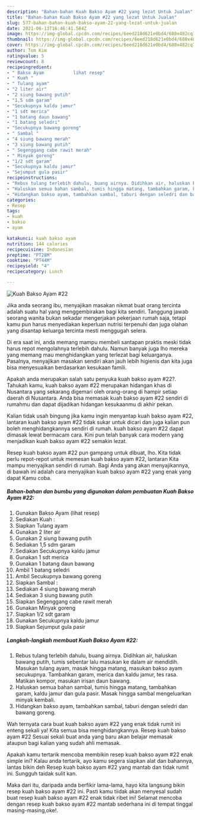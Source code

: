 ```yaml
---
description: "Bahan-bahan Kuah Bakso Ayam #22 yang lezat Untuk Jualan"
title: "Bahan-bahan Kuah Bakso Ayam #22 yang lezat Untuk Jualan"
slug: 577-bahan-bahan-kuah-bakso-ayam-22-yang-lezat-untuk-jualan
date: 2021-06-13T16:46:41.584Z
image: https://img-global.cpcdn.com/recipes/6eed218d621e0bd4/680x482cq70/kuah-bakso-ayam-22-foto-resep-utama.jpg
thumbnail: https://img-global.cpcdn.com/recipes/6eed218d621e0bd4/680x482cq70/kuah-bakso-ayam-22-foto-resep-utama.jpg
cover: https://img-global.cpcdn.com/recipes/6eed218d621e0bd4/680x482cq70/kuah-bakso-ayam-22-foto-resep-utama.jpg
author: Tom Kim
ratingvalue: 5
reviewcount: 8
recipeingredient:
- " Bakso Ayam           lihat resep"
- " Kuah "
- " Tulang ayam"
- "2 liter air"
- "2 siung bawang putih"
- "1,5 sdm garam"
- "Secukupnya kaldu jamur"
- "1 sdt merica"
- "1 batang daun bawang"
- "1 batang seledri"
- "Secukupnya bawang goreng"
- " Sambal "
- "4 siung bawang merah"
- "3 siung bawang putih"
- " Segenggang cabe rawit merah"
- " Minyak goreng"
- "1/2 sdt garam"
- "Secukupnya kaldu jamur"
- "Sejumput gula pasir"
recipeinstructions:
- "Rebus tulang terlebih dahulu, buang airnya. Didihkan air, haluskan bawang putih, tumis sebentar lalu masukan ke dalam air mendidih. Masukan tulang ayam, masak hingga matang, masukan bakso ayam secukupnya. Tambahkan garam, merica dan kaldu jamur, tes rasa. Matikan kompor, masukan irisan daun bawang."
- "Haluskan semua bahan sambal, tumis hingga matang, tambahkan garam, kaldu jamur dan gula pasir. Masak hingga sambal mengeluarkan minyak kembali."
- "Hidangkan bakso ayam, tambahkan sambal, taburi dengan seledri dan bawang goreng."
categories:
- Resep
tags:
- kuah
- bakso
- ayam

katakunci: kuah bakso ayam 
nutrition: 144 calories
recipecuisine: Indonesian
preptime: "PT28M"
cooktime: "PT44M"
recipeyield: "4"
recipecategory: Lunch

---
```



![Kuah Bakso Ayam #22](https://img-global.cpcdn.com/recipes/6eed218d621e0bd4/680x482cq70/kuah-bakso-ayam-22-foto-resep-utama.jpg)

Jika anda seorang ibu, menyajikan masakan nikmat buat orang tercinta adalah suatu hal yang menggembirakan bagi kita sendiri. Tanggung jawab seorang  wanita bukan sekadar mengerjakan pekerjaan rumah saja, tetapi kamu pun harus menyediakan keperluan nutrisi terpenuhi dan juga olahan yang disantap keluarga tercinta mesti menggugah selera.

Di era  saat ini, anda memang mampu membeli santapan praktis meski tidak harus repot mengolahnya terlebih dahulu. Namun banyak juga lho mereka yang memang mau menghidangkan yang terlezat bagi keluarganya. Pasalnya, menyajikan masakan sendiri akan jauh lebih higienis dan kita juga bisa menyesuaikan berdasarkan kesukaan famili. 



Apakah anda merupakan salah satu penyuka kuah bakso ayam #22?. Tahukah kamu, kuah bakso ayam #22 merupakan hidangan khas di Nusantara yang sekarang digemari oleh orang-orang di hampir setiap daerah di Nusantara. Anda bisa memasak kuah bakso ayam #22 sendiri di rumahmu dan dapat dijadikan hidangan kesukaanmu di akhir pekan.

Kalian tidak usah bingung jika kamu ingin menyantap kuah bakso ayam #22, lantaran kuah bakso ayam #22 tidak sukar untuk dicari dan juga kalian pun boleh menghidangkannya sendiri di rumah. kuah bakso ayam #22 dapat dimasak lewat bermacam cara. Kini pun telah banyak cara modern yang menjadikan kuah bakso ayam #22 semakin lezat.

Resep kuah bakso ayam #22 pun gampang untuk dibuat, lho. Kita tidak perlu repot-repot untuk memesan kuah bakso ayam #22, lantaran Kita mampu menyajikan sendiri di rumah. Bagi Anda yang akan menyajikannya, di bawah ini adalah cara menyajikan kuah bakso ayam #22 yang enak yang dapat Kamu coba.

<!--inarticleads1-->

##### Bahan-bahan dan bumbu yang digunakan dalam pembuatan Kuah Bakso Ayam #22:

1. Gunakan  Bakso Ayam           (lihat resep)
1. Sediakan  Kuah :
1. Siapkan  Tulang ayam
1. Gunakan 2 liter air
1. Gunakan 2 siung bawang putih
1. Sediakan 1,5 sdm garam
1. Sediakan Secukupnya kaldu jamur
1. Gunakan 1 sdt merica
1. Gunakan 1 batang daun bawang
1. Ambil 1 batang seledri
1. Ambil Secukupnya bawang goreng
1. Siapkan  Sambal :
1. Sediakan 4 siung bawang merah
1. Sediakan 3 siung bawang putih
1. Siapkan  Segenggang cabe rawit merah
1. Gunakan  Minyak goreng
1. Siapkan 1/2 sdt garam
1. Gunakan Secukupnya kaldu jamur
1. Siapkan Sejumput gula pasir




<!--inarticleads2-->

##### Langkah-langkah membuat Kuah Bakso Ayam #22:

1. Rebus tulang terlebih dahulu, buang airnya. Didihkan air, haluskan bawang putih, tumis sebentar lalu masukan ke dalam air mendidih. Masukan tulang ayam, masak hingga matang, masukan bakso ayam secukupnya. Tambahkan garam, merica dan kaldu jamur, tes rasa. Matikan kompor, masukan irisan daun bawang.
1. Haluskan semua bahan sambal, tumis hingga matang, tambahkan garam, kaldu jamur dan gula pasir. Masak hingga sambal mengeluarkan minyak kembali.
1. Hidangkan bakso ayam, tambahkan sambal, taburi dengan seledri dan bawang goreng.




Wah ternyata cara buat kuah bakso ayam #22 yang enak tidak rumit ini enteng sekali ya! Kita semua bisa menghidangkannya. Resep kuah bakso ayam #22 Sesuai sekali buat anda yang baru akan belajar memasak ataupun bagi kalian yang sudah ahli memasak.

Apakah kamu tertarik mencoba membikin resep kuah bakso ayam #22 enak simple ini? Kalau anda tertarik, ayo kamu segera siapkan alat dan bahannya, lantas bikin deh Resep kuah bakso ayam #22 yang mantab dan tidak rumit ini. Sungguh taidak sulit kan. 

Maka dari itu, daripada anda berfikir lama-lama, hayo kita langsung bikin resep kuah bakso ayam #22 ini. Pasti kamu tiidak akan menyesal sudah buat resep kuah bakso ayam #22 enak tidak ribet ini! Selamat mencoba dengan resep kuah bakso ayam #22 mantab sederhana ini di tempat tinggal masing-masing,oke!.


